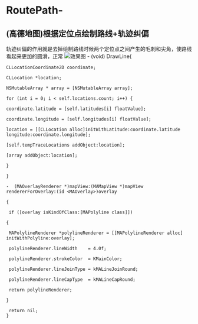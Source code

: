 # RoutePath-
## (高德地图)根据定位点绘制路线+轨迹纠偏
轨迹纠偏的作用就是去掉绘制路线时候两个定位点之间产生的毛刺和尖角，使路线看起来更加的圆滑，正常
![效果图][image-1]
	- (void) DrawLine{
	
	CLLocationCoordinate2D coordinate;
	
	CLLocation *location;
	
	NSMutableArray * array = [NSMutableArray array];
	
	for (int i = 0; i < self.locations.count; i++) {
	
	coordinate.latitude = [self.latitudes[i] floatValue];
	
	coordinate.longitude = [self.longitudes[i] floatValue];
	
	location = [[CLLocation alloc]initWithLatitude:coordinate.latitude longitude:coordinate.longitude];
	
	[self.tempTraceLocations addObject:location];
	
	[array addObject:location];
	
	}
	
	}
	
	-  (MAOverlayRenderer *)mapView:(MAMapView *)mapView rendererForOverlay:(id <MAOverlay>)overlay
	
	{
	
	 if ([overlay isKindOfClass:[MAPolyline class]])
	
	{
	
	 MAPolylineRenderer *polylineRenderer = [[MAPolylineRenderer alloc] initWithPolyline:overlay];
	
	 polylineRenderer.lineWidth    = 4.0f;
	
	 polylineRenderer.strokeColor  = KMainColor;
	
	 polylineRenderer.lineJoinType = kMALineJoinRound;
	
	 polylineRenderer.lineCapType  = kMALineCapRound;
	
	 return polylineRenderer;
	
	}
	
	 return nil;
	}

[image-1]:	https://ooo.0o0.ooo/2017/06/21/594a33c7e4f8f.png